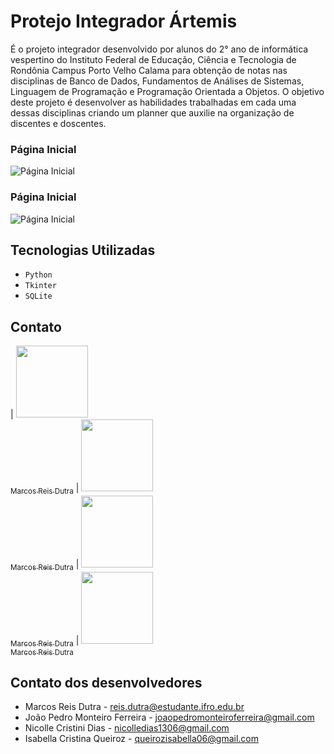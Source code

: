 # Protejo Integrador Ártemis

É o projeto integrador desenvolvido por alunos do 2° ano de informática vespertino do Instituto Federal de Educação, Ciência e Tecnologia de Rondônia Campus Porto Velho Calama para obtenção de notas nas disciplinas de Banco de Dados, Fundamentos de Análises de Sistemas, Linguagem de Programação e Programação Orientada a Objetos. O objetivo deste projeto é desenvolver as habilidades trabalhadas em cada uma dessas disciplinas criando um planner que auxilie na organização de discentes e doscentes.

### Página Inicial
![Página Inicial](./.github/preview.png)

### Página Inicial
![Página Inicial](./.github/preview.png)

## Tecnologias Utilizadas
- ``Python``
- ``Tkinter``
- ``SQLite``

## Contato

| [<img src="https://avatars.githubusercontent.com/u/112917982?v=4" width=115><br><sub>Marcos Reis Dutra</sub>](https://github.com/Marqueba)
| [<img src="https://avatars.githubusercontent.com/u/112917982?v=4" width=115><br><sub>Marcos Reis Dutra</sub>](https://github.com/Marqueba)
| [<img src="https://avatars.githubusercontent.com/u/112917982?v=4" width=115><br><sub>Marcos Reis Dutra</sub>](https://github.com/Marqueba)
| [<img src="https://avatars.githubusercontent.com/u/112917982?v=4" width=115><br><sub>Marcos Reis Dutra</sub>](https://github.com/Marqueba)



## Contato dos desenvolvedores

- Marcos Reis Dutra - reis.dutra@estudante.ifro.edu.br
- João Pedro Monteiro Ferreira - joaopedromonteiroferreira@gmail.com
- Nicolle Cristini Dias - nicolledias1306@gmail.com 
- Isabella Cristina Queiroz - queirozisabella06@gmail.com
